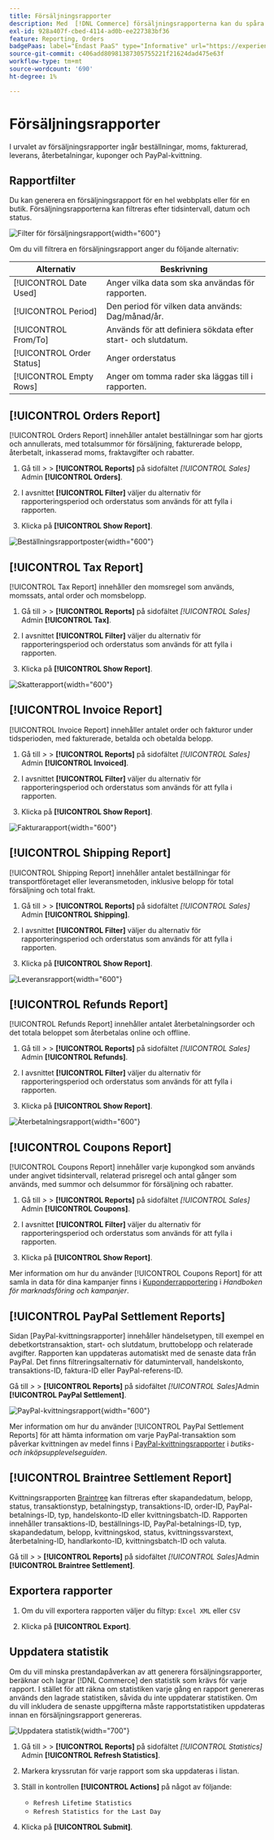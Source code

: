 ```yaml
---
title: Försäljningsrapporter
description: Med  [!DNL Commerce] försäljningsrapporterna kan du spåra order, skatter, fakturor, frakt, återbetalningar, kuponger och PayPal-kvittning.
exl-id: 928a407f-cbed-4114-ad0b-ee227383bf36
feature: Reporting, Orders
badgePaas: label="Endast PaaS" type="Informative" url="https://experienceleague.adobe.com/sv/docs/commerce/user-guides/product-solutions" tooltip="Gäller endast Adobe Commerce i molnprojekt (Adobe-hanterad PaaS-infrastruktur) och lokala projekt."
source-git-commit: c406add80981387305755221f21624dad475e63f
workflow-type: tm+mt
source-wordcount: '690'
ht-degree: 1%

---
```


# Försäljningsrapporter

I urvalet av försäljningsrapporter ingår beställningar, moms, fakturerad, leverans, återbetalningar, kuponger och PayPal-kvittning.

## Rapportfilter

Du kan generera en försäljningsrapport för en hel webbplats eller för en butik. Försäljningsrapporterna kan filtreras efter tidsintervall, datum och status.

![Filter för försäljningsrapport](./assets/tax-report.png){width="600"}

Om du vill filtrera en försäljningsrapport anger du följande alternativ:

| Alternativ | Beskrivning |
|--- |--- |
| [!UICONTROL Date Used] | Anger vilka data som ska användas för rapporten. |
| [!UICONTROL Period] | Den period för vilken data används: Dag/månad/år. |
| [!UICONTROL From/To] | Används för att definiera sökdata efter start- och slutdatum. |
| [!UICONTROL Order Status] | Anger orderstatus |
| [!UICONTROL Empty Rows] | Anger om tomma rader ska läggas till i rapporten. |

## [!UICONTROL Orders Report]

[!UICONTROL Orders Report] innehåller antalet beställningar som har gjorts och annullerats, med totalsummor för försäljning, fakturerade belopp, återbetalt, inkasserad moms, fraktavgifter och rabatter.

1. Gå till _>_ > **[!UICONTROL Reports]** på sidofältet _[!UICONTROL Sales]_&#x200B;Admin **[!UICONTROL Orders]**.

1. I avsnittet **[!UICONTROL Filter]** väljer du alternativ för rapporteringsperiod och orderstatus som används för att fylla i rapporten.

1. Klicka på **[!UICONTROL Show Report]**.

![Beställningsrapportposter](./assets/order-report-records.png){width="600"}

## [!UICONTROL Tax Report]

[!UICONTROL Tax Report] innehåller den momsregel som används, momssats, antal order och momsbelopp.

1. Gå till _>_ > **[!UICONTROL Reports]** på sidofältet _[!UICONTROL Sales]_&#x200B;Admin **[!UICONTROL Tax]**.

1. I avsnittet **[!UICONTROL Filter]** väljer du alternativ för rapporteringsperiod och orderstatus som används för att fylla i rapporten.


1. Klicka på **[!UICONTROL Show Report]**.

![Skatterapport](./assets/tax-report-records.png){width="600"}

## [!UICONTROL Invoice Report]

[!UICONTROL Invoice Report] innehåller antalet order och fakturor under tidsperioden, med fakturerade, betalda och obetalda belopp.

1. Gå till _>_ > **[!UICONTROL Reports]** på sidofältet _[!UICONTROL Sales]_&#x200B;Admin **[!UICONTROL Invoiced]**.

1. I avsnittet **[!UICONTROL Filter]** väljer du alternativ för rapporteringsperiod och orderstatus som används för att fylla i rapporten.

1. Klicka på **[!UICONTROL Show Report]**.

![Fakturarapport](./assets/sales-invoiced.png){width="600"}

## [!UICONTROL Shipping Report]

[!UICONTROL Shipping Report] innehåller antalet beställningar för transportföretaget eller leveransmetoden, inklusive belopp för total försäljning och total frakt.

1. Gå till _>_ > **[!UICONTROL Reports]** på sidofältet _[!UICONTROL Sales]_&#x200B;Admin **[!UICONTROL Shipping]**.

1. I avsnittet **[!UICONTROL Filter]** väljer du alternativ för rapporteringsperiod och orderstatus som används för att fylla i rapporten.

1. Klicka på **[!UICONTROL Show Report]**.

![Leveransrapport](./assets/shipping.png){width="600"}

## [!UICONTROL Refunds Report]

[!UICONTROL Refunds Report] innehåller antalet återbetalningsorder och det totala beloppet som återbetalas online och offline.

1. Gå till _>_ > **[!UICONTROL Reports]** på sidofältet _[!UICONTROL Sales]_&#x200B;Admin **[!UICONTROL Refunds]**.

1. I avsnittet **[!UICONTROL Filter]** väljer du alternativ för rapporteringsperiod och orderstatus som används för att fylla i rapporten.

1. Klicka på **[!UICONTROL Show Report]**.

![Återbetalningsrapport](./assets/sales-refunds.png){width="600"}

## [!UICONTROL Coupons Report]

[!UICONTROL Coupons Report] innehåller varje kupongkod som används under angivet tidsintervall, relaterad prisregel och antal gånger som används, med summor och delsummor för försäljning och rabatter.

1. Gå till _>_ > **[!UICONTROL Reports]** på sidofältet _[!UICONTROL Sales]_&#x200B;Admin **[!UICONTROL Coupons]**.

1. I avsnittet **[!UICONTROL Filter]** väljer du alternativ för rapporteringsperiod och orderstatus som används för att fylla i rapporten.

1. Klicka på **[!UICONTROL Show Report]**.

Mer information om hur du använder [!UICONTROL Coupons Report] för att samla in data för dina kampanjer finns i [Kuponderrapportering](../merchandising-promotions/price-rules-cart-coupon.md#coupons-report) i _Handboken för marknadsföring och kampanjer_.

<!--- ![Coupons Report](./assets/sales-coupons.png) need coupon data  -->

## [!UICONTROL PayPal Settlement Reports]

Sidan [PayPal-kvittningsrapporter] innehåller händelsetypen, till exempel en debetkortstransaktion, start- och slutdatum, bruttobelopp och relaterade avgifter. Rapporten kan uppdateras automatiskt med de senaste data från PayPal. Det finns filtreringsalternativ för datumintervall, handelskonto, transaktions-ID, faktura-ID eller PayPal-referens-ID.

Gå till _>_ > **[!UICONTROL Reports]** på sidofältet _[!UICONTROL Sales]_&#x200B;Admin **[!UICONTROL PayPal Settlement]**.

![PayPal-kvittningsrapport](./assets/reports-sales-paypal-settlement.png){width="600"}

Mer information om hur du använder [!UICONTROL PayPal Settlement Reports] för att hämta information om varje PayPal-transaktion som påverkar kvittningen av medel finns i [PayPal-kvittningsrapporter](../stores-purchase/paypal-settlement-reports.md) i _butiks- och inköpsupplevelseguiden_.

## [!UICONTROL Braintree Settlement Report]

Kvittningsrapporten [Braintree](../stores-purchase/braintree.md) kan filtreras efter skapandedatum, belopp, status, transaktionstyp, betalningstyp, transaktions-ID, order-ID, PayPal-betalnings-ID, typ, handelskonto-ID eller kvittningsbatch-ID. Rapporten innehåller transaktions-ID, beställnings-ID, PayPal-betalnings-ID, typ, skapandedatum, belopp, kvittningskod, status, kvittningssvarstext, återbetalning-ID, handlarkonto-ID, kvittningsbatch-ID och valuta.

Gå till _>_ > **[!UICONTROL Reports]** på sidofältet _[!UICONTROL Sales]_&#x200B;Admin **[!UICONTROL Braintree Settlement]**.

<!--- ![Braintree Settlement Report](./assets/braintree-settlement.png) need a Braintree connection to update report screen -->

## Exportera rapporter

1. Om du vill exportera rapporten väljer du filtyp: `Excel XML` eller `CSV`

1. Klicka på **[!UICONTROL Export]**.

## Uppdatera statistik

Om du vill minska prestandapåverkan av att generera försäljningsrapporter, beräknar och lagrar [!DNL Commerce] den statistik som krävs för varje rapport. I stället för att räkna om statistiken varje gång en rapport genereras används den lagrade statistiken, såvida du inte uppdaterar statistiken. Om du vill inkludera de senaste uppgifterna måste rapportstatistiken uppdateras innan en försäljningsrapport genereras.

![Uppdatera statistik](./assets/refresh-stats.png){width="700"}

1. Gå till _>_ > **[!UICONTROL Reports]** på sidofältet _[!UICONTROL Statistics]_&#x200B;Admin **[!UICONTROL Refresh Statistics]**.

1. Markera kryssrutan för varje rapport som ska uppdateras i listan.

1. Ställ in kontrollen **[!UICONTROL Actions]** på något av följande:

   - `Refresh Lifetime Statistics`
   - `Refresh Statistics for the Last Day`

1. Klicka på **[!UICONTROL Submit]**.
